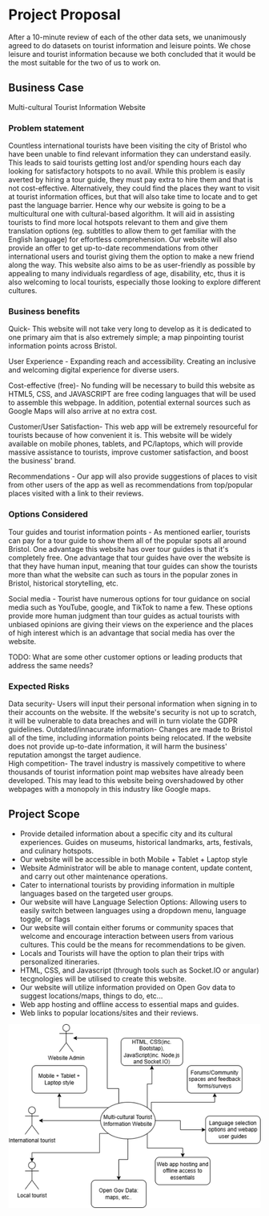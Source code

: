 # Project Proposal
After a 10-minute review of each of the other data sets, we unanimously agreed to do datasets on 
tourist information and leisure points. We chose leisure and tourist information because we both 
concluded that it would be the most suitable for the two of us to work on.

## Business Case
Multi-cultural Tourist Information Website

### Problem statement
Countless international tourists have been visiting the city of Bristol who have been unable to find
relevant information they can understand easily. This leads to said tourists getting lost
and/or spending hours each day looking for satisfactory hotspots to no avail. While this problem is 
easily averted by hiring a tour guide, they must pay extra to hire them and that is not cost-effective.
Alternatively, they could find the places they want to visit at tourist information offices, but that 
will also take time to locate and to get past the language barrier. 
Hence why our website is going to be a multicultural one with cultural-based algorithm. It will aid 
in assisting tourists to find more local hotspots relevant to them and give them translation options (eg. 
subtitles to allow them to get familiar with the English language) for effortless comprehension. Our 
website will also provide an offer to get up-to-date recommendations from other international users and 
tourist giving them the option to make a new friend along the way. This website also aims to be as 
user-friendly as possible by appealing to many individuals regardless of age, disability, etc, thus it is 
also welcoming to local tourists, especially those looking to explore different cultures.

### Business benefits
Quick- This website will not take very long to develop as it is dedicated to one primary aim that is also
 extremely simple; a map pinpointing tourist information points across Bristol.

User Experience - Expanding reach and accessibility. Creating an inclusive and welcoming digital experience for diverse users.

Cost-effective (free)- No funding will be necessary to build this website as HTML5, CSS, and JAVASCRIPT 
are free coding languages that will be used to assemble this webpage. In addition, potential external 
sources such as Google Maps will also arrive at no extra cost.

Customer/User Satisfaction- This web app will be extremely resourceful for tourists because of how 
convenient it is. This website will be widely available on mobile phones, tablets, and PC/laptops, which 
will provide massive assistance to tourists, improve customer satisfaction, and boost the business' brand.

Recommendations - Our app will also provide suggestions of places to visit from other users of the app 
as well as recommendations from top/popular places visited with a link to their reviews.    


### Options Considered
Tour guides and tourist information points - As mentioned earlier, tourists can pay for a tour guide to show them all of the popular spots all around Bristol. One advantage this website has over tour guides is that it's completely free. One advantage that tour guides have over the website is that they have human input, meaning that tour guides can show the tourists more than what the website can such as tours in the popular zones in Bristol, historical storytelling, etc. 

Social media - Tourist have numerous options for tour guidance on social media such as YouTube, google, and TikTok to name a few. These options provide more human judgment than tour guides as actual tourists with unbiased opinions are giving their views on the experience and the places of high interest which is an advantage that social media has over the website. 
   
TODO: What are some other customer options or leading products that address the same needs?

### Expected Risks
Data security- Users will input their personal information when signing in to their accounts on the 
website. If the website's security is not up to scratch, it will be vulnerable to data breaches and will 
in turn violate the GDPR guidelines. 
Outdated/innacurate information- Changes are made to Bristol all of the time, including information points being relocated. If the website does not provide up-to-date information, it will harm the business' reputation amongst the target audience.  
High competition- The travel industry is massively competitive to where thousands of tourist information point map websites have already been developed. This may lead to this website being overshadowed by other webpages with a monopoly in this industry like Google maps.



## Project Scope
- Provide detailed information about a specific city and its cultural experiences. Guides on museums, historical landmarks, arts, festivals, and culinary hotspots.
- Our website will be accessible in both Mobile + Tablet + Laptop style
- Website Administrator will be able to manage content, update content, and carry out other maintenance operations.
- Cater to international tourists by providing information in multiple languages based on the targeted user groups.
- Our website will have Language Selection Options: Allowing users to easily switch between languages using a dropdown menu, language toggle, or flags
- Our website will contain either forums or community spaces that welcome and encourage interaction between users from various cultures. This could be the means for recommendations to be given.
- Locals and Tourists will have the option to plan their trips with personalized itineraries.
- HTML, CSS, and Javascript (through tools such as Socket.IO or angular) tecgnologies will be utilised to create this website.
- Our website will utilize information provided on Open Gov data to suggest locations/maps, things to do, etc... 
- Web app hosting and offline access to essential maps and guides.
- Web links to popular locations/sites and their reviews.
 
![Multi-cultural Tourist information Website context diagram](images\ContextDiagram.png)



